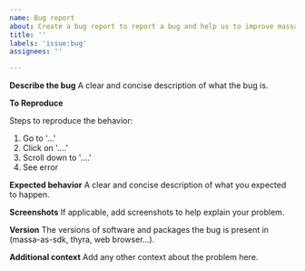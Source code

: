 ```yaml
---
name: Bug report
about: Create a bug report to report a bug and help us to improve massa-as-sdk
title: ''
labels: 'issue:bug'
assignees: ''

---
```


**Describe the bug**
A clear and concise description of what the bug is.

**To Reproduce**

Steps to reproduce the behavior:
1. Go to '...'
2. Click on '....'
3. Scroll down to '....'
4. See error

**Expected behavior**
A clear and concise description of what you expected to happen.

**Screenshots**
If applicable, add screenshots to help explain your problem.

**Version**
The versions of software and packages the bug is present in (massa-as-sdk, thyra, web browser...).

**Additional context**
Add any other context about the problem here.
